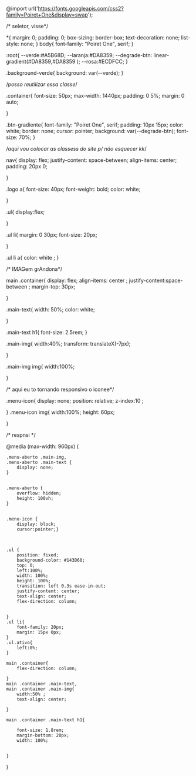
@import url('https://fonts.googleapis.com/css2?family=Poiret+One&display=swap');

/* seletor, visse*/ 

*{
    margin: 0;
    padding: 0;
    box-sizing: border-box;
    text-decoration: none;
    list-style: none;
}
body{
    font-family: "Poiret One", serif;
 }      

 :root{
    --verde:#A5B68D;
    --laranja:#DA8359;
    --degrade-btn: linear-gradient(#DA8359,#DA8359 );
    --rosa:#ECDFCC;
 }

.background-verde{
    background: var(--verde);
}

/*posso reutilizar essa classe*/

.container{
    font-size: 50px;
    max-width: 1440px;
    padding: 0 5%; 
    margin: 0 auto;

}

.btn-gradiente{
    font-family: "Poiret One", serif;
    padding: 10px 15px; 
    color: white;
    border: none; 
    cursor: pointer;
    background: var(--degrade-btn);
    font-size: 70%;
}


/*aqui vou colocar as classess do site p/ não esquecer kk*/

nav{
    display: flex;
    justify-content: space-between;
    align-items: center;
    padding: 20px 0;
    
}

.logo a{
    font-size: 40px;
    font-weight: bold;
    color: white;

    
}

.ul{
    display:flex;
    
 
   
}

.ul li{
    margin: 0 30px;
    font-size: 20px;
    
    

}

.ul li a{ 
    color: white ;
}

/* IMAGem grAndona*/

main .container{
  display: flex; 
  align-items: center ;
  justify-content:space-between ;
  margin-top: 30px;


}



.main-text{
    width: 50%;
    color: white;

}

.main-text h1{
    font-size: 2.5rem;
}

.main-img{
    width:40%;
    transform: translateX(-7px);
    

}

.main-img img{
    width:100%;

}


/* aqui eu to tornando responsivo o iconee*/

.menu-icon{
    display: none;
    position: relative;
    z-index:10 ;


    
}
.menu-icon img{
    width:100%;
    height: 60px;
  
}


/* respnsi */

@media (max-width: 960px) {


    .menu-aberto .main-img,
    .menu-aberto .main-text {
        display: none;
    }

    
    .menu-aberto {
        overflow: hidden;
        height: 100vh;
    }

    
    .menu-icon {
        display: block;
        cursor:pointer;}



    .ul {
        position: fixed;
        background-color: #143D60;
        top: 0;
        left:100%;
        width: 100%;
        height: 100%;
        transition: left 0.3s ease-in-out;
        justify-content: center;
        text-align: center;
        flex-direction: column;

      
    }
    .ul li{
        font-family: 20px;
        margin: 15px 0px;
    }
    .ul.ativo{
        left:0%;
    }

    main .container{
        flex-direction: column;
       
    }
    main .container .main-text,
    main .container .main-img{
        width:50% ;
        text-align: center;
        
    }

    main .container .main-text h1{

        font-size: 1.8rem;
        margin-bottom: 20px;
        width: 100%;


    }



     

    
      
}
